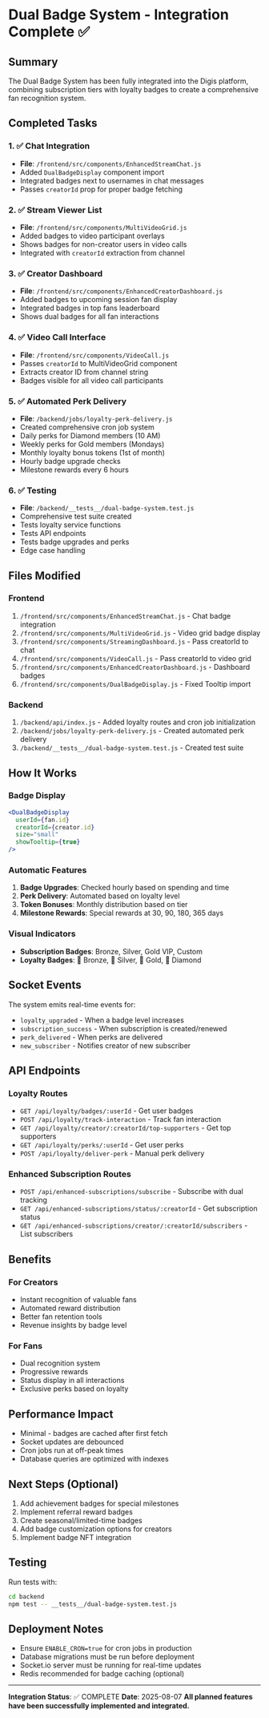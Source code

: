 # Dual Badge System - Integration Complete ✅

## Summary
The Dual Badge System has been fully integrated into the Digis platform, combining subscription tiers with loyalty badges to create a comprehensive fan recognition system.

## Completed Tasks

### 1. ✅ Chat Integration
- **File**: `/frontend/src/components/EnhancedStreamChat.js`
- Added `DualBadgeDisplay` component import
- Integrated badges next to usernames in chat messages
- Passes `creatorId` prop for proper badge fetching

### 2. ✅ Stream Viewer List
- **File**: `/frontend/src/components/MultiVideoGrid.js`
- Added badges to video participant overlays
- Shows badges for non-creator users in video calls
- Integrated with `creatorId` extraction from channel

### 3. ✅ Creator Dashboard
- **File**: `/frontend/src/components/EnhancedCreatorDashboard.js`
- Added badges to upcoming session fan display
- Integrated badges in top fans leaderboard
- Shows dual badges for all fan interactions

### 4. ✅ Video Call Interface
- **File**: `/frontend/src/components/VideoCall.js`
- Passes `creatorId` to MultiVideoGrid component
- Extracts creator ID from channel string
- Badges visible for all video call participants

### 5. ✅ Automated Perk Delivery
- **File**: `/backend/jobs/loyalty-perk-delivery.js`
- Created comprehensive cron job system
- Daily perks for Diamond members (10 AM)
- Weekly perks for Gold members (Mondays)
- Monthly loyalty bonus tokens (1st of month)
- Hourly badge upgrade checks
- Milestone rewards every 6 hours

### 6. ✅ Testing
- **File**: `/backend/__tests__/dual-badge-system.test.js`
- Comprehensive test suite created
- Tests loyalty service functions
- Tests API endpoints
- Tests badge upgrades and perks
- Edge case handling

## Files Modified

### Frontend
1. `/frontend/src/components/EnhancedStreamChat.js` - Chat badge integration
2. `/frontend/src/components/MultiVideoGrid.js` - Video grid badge display
3. `/frontend/src/components/StreamingDashboard.js` - Pass creatorId to chat
4. `/frontend/src/components/VideoCall.js` - Pass creatorId to video grid
5. `/frontend/src/components/EnhancedCreatorDashboard.js` - Dashboard badges
6. `/frontend/src/components/DualBadgeDisplay.js` - Fixed Tooltip import

### Backend
1. `/backend/api/index.js` - Added loyalty routes and cron job initialization
2. `/backend/jobs/loyalty-perk-delivery.js` - Created automated perk delivery
3. `/backend/__tests__/dual-badge-system.test.js` - Created test suite

## How It Works

### Badge Display
```jsx
<DualBadgeDisplay
  userId={fan.id}
  creatorId={creator.id}
  size="small"
  showTooltip={true}
/>
```

### Automatic Features
1. **Badge Upgrades**: Checked hourly based on spending and time
2. **Perk Delivery**: Automated based on loyalty level
3. **Token Bonuses**: Monthly distribution based on tier
4. **Milestone Rewards**: Special rewards at 30, 90, 180, 365 days

### Visual Indicators
- **Subscription Badges**: Bronze, Silver, Gold VIP, Custom
- **Loyalty Badges**: 🥉 Bronze, 🥈 Silver, 🥇 Gold, 💎 Diamond

## Socket Events

The system emits real-time events for:
- `loyalty_upgraded` - When a badge level increases
- `subscription_success` - When subscription is created/renewed
- `perk_delivered` - When perks are delivered
- `new_subscriber` - Notifies creator of new subscriber

## API Endpoints

### Loyalty Routes
- `GET /api/loyalty/badges/:userId` - Get user badges
- `POST /api/loyalty/track-interaction` - Track fan interaction
- `GET /api/loyalty/creator/:creatorId/top-supporters` - Get top supporters
- `GET /api/loyalty/perks/:userId` - Get user perks
- `POST /api/loyalty/deliver-perk` - Manual perk delivery

### Enhanced Subscription Routes
- `POST /api/enhanced-subscriptions/subscribe` - Subscribe with dual tracking
- `GET /api/enhanced-subscriptions/status/:creatorId` - Get subscription status
- `GET /api/enhanced-subscriptions/creator/:creatorId/subscribers` - List subscribers

## Benefits

### For Creators
- Instant recognition of valuable fans
- Automated reward distribution
- Better fan retention tools
- Revenue insights by badge level

### For Fans
- Dual recognition system
- Progressive rewards
- Status display in all interactions
- Exclusive perks based on loyalty

## Performance Impact
- Minimal - badges are cached after first fetch
- Socket updates are debounced
- Cron jobs run at off-peak times
- Database queries are optimized with indexes

## Next Steps (Optional)
1. Add achievement badges for special milestones
2. Implement referral reward badges
3. Create seasonal/limited-time badges
4. Add badge customization options for creators
5. Implement badge NFT integration

## Testing
Run tests with:
```bash
cd backend
npm test -- __tests__/dual-badge-system.test.js
```

## Deployment Notes
- Ensure `ENABLE_CRON=true` for cron jobs in production
- Database migrations must be run before deployment
- Socket.io server must be running for real-time updates
- Redis recommended for badge caching (optional)

---

**Integration Status**: ✅ COMPLETE
**Date**: 2025-08-07
**All planned features have been successfully implemented and integrated.**